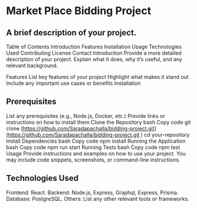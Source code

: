 # Market Place Bidding Project
## A brief description of your project.
Table of Contents
Introduction
Features
Installation
Usage
Technologies Used
Contributing
License
Contact
Introduction
Provide a more detailed description of your project. Explain what it does, why it’s useful, and any relevant background.

Features
List key features of your project
Highlight what makes it stand out
Include any important use cases or benefits
Installation
## Prerequisites
List any prerequisites (e.g., Node.js, Docker, etc.)
Provide links or instructions on how to install them
Clone the Repository
bash
Copy code
git clone [https://github.com/Saradapachalla/bidding-project.git](https://github.com/Saradapachalla/bidding-project.git )
cd your-repository
Install Dependencies
bash
Copy code
npm install
Running the Application
bash
Copy code
npm run start
Running Tests
bash
Copy code
npm test
Usage
Provide instructions and examples on how to use your project. You may include code snippets, screenshots, or command-line instructions.

## Technologies Used
Frontend: React.
Backend: Node.js, Express, Graphql, Express, Prisma.
Database: PostgreSQL.
Others: List any other relevant tools or frameworks.
